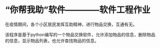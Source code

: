 # “你帮我助”软件————软件工程作业
在疫情期间，各个小区居民发挥互助精神，进行物品交换，互通有无。

该程序是基于python编写的一个物品交换软件，允许添加物品的信息，删除物品的信息，显示物品列表，也允许查找物品的信息。

